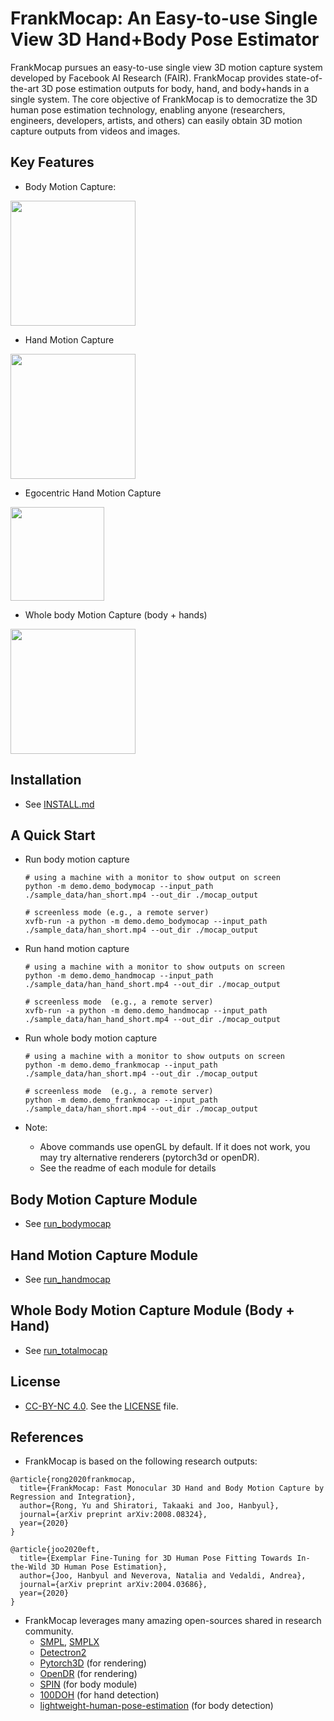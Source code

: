 # FrankMocap: An Easy-to-use Single View 3D Hand+Body Pose Estimator

FrankMocap pursues an easy-to-use single view 3D motion capture system developed by Facebook AI Research (FAIR). FrankMocap provides state-of-the-art 3D pose estimation outputs for body, hand, and body+hands in a single system. The core objective of FrankMocap is to democratize the 3D human pose estimation technology, enabling anyone (researchers, engineers, developers, artists, and others) can easily obtain 3D motion capture outputs from videos and images.

## Key Features
- Body Motion Capture:
<p>
    <img src="https://github.com/jhugestar/jhugestar.github.io/blob/master/img/eft_bodymocap.gif" height="200">
</p>

- Hand Motion Capture
<p>
    <img src="https://github.com/jhugestar/jhugestar.github.io/blob/master/img/frankmocap_hand.gif" height="200">
</p>

- Egocentric Hand Motion Capture
<p>
    <img src="https://github.com/jhugestar/jhugestar.github.io/blob/master/img/frankmotion_egohand.gif" height="150">
</p>

- Whole body Motion Capture (body + hands)
<p>
    <img src="https://github.com/jhugestar/jhugestar.github.io/blob/master/img/frankmocap_wholebody.gif" height="200">
</p>


## Installation
- See [INSTALL.md](docs/INSTALL.md)

## A Quick Start
- Run body motion capture
  ```
  # using a machine with a monitor to show output on screen
  python -m demo.demo_bodymocap --input_path ./sample_data/han_short.mp4 --out_dir ./mocap_output
  
  # screenless mode (e.g., a remote server)
  xvfb-run -a python -m demo.demo_bodymocap --input_path ./sample_data/han_short.mp4 --out_dir ./mocap_output
  ```

- Run hand motion capture
  ```
  # using a machine with a monitor to show outputs on screen
  python -m demo.demo_handmocap --input_path ./sample_data/han_hand_short.mp4 --out_dir ./mocap_output
  
  # screenless mode  (e.g., a remote server)
  xvfb-run -a python -m demo.demo_handmocap --input_path ./sample_data/han_hand_short.mp4 --out_dir ./mocap_output
  ```

- Run whole body motion capture
  ```
  # using a machine with a monitor to show outputs on screen
  python -m demo.demo_frankmocap --input_path ./sample_data/han_short.mp4 --out_dir ./mocap_output

  # screenless mode  (e.g., a remote server)
  python -m demo.demo_frankmocap --input_path ./sample_data/han_short.mp4 --out_dir ./mocap_output
  ```
- Note: 
  - Above commands use openGL by default. If it does not work, you may try alternative renderers (pytorch3d or openDR). 
  - See the readme of each module for details


## Body Motion Capture Module
- See [run_bodymocap](docs/run_bodymocap.md)

## Hand Motion Capture Module
- See [run_handmocap](docs/run_handmocap.md)

## Whole Body Motion Capture Module (Body + Hand)
- See [run_totalmocap](docs/run_totalmocap.md)

## License
- [CC-BY-NC 4.0](https://creativecommons.org/licenses/by-nc/4.0/legalcode). 
See the [LICENSE](LICENSE) file. 

## References
- FrankMocap is based on the following research outputs:
```
@article{rong2020frankmocap,
  title={FrankMocap: Fast Monocular 3D Hand and Body Motion Capture by Regression and Integration},
  author={Rong, Yu and Shiratori, Takaaki and Joo, Hanbyul},
  journal={arXiv preprint arXiv:2008.08324},
  year={2020}
}

@article{joo2020eft,
  title={Exemplar Fine-Tuning for 3D Human Pose Fitting Towards In-the-Wild 3D Human Pose Estimation},
  author={Joo, Hanbyul and Neverova, Natalia and Vedaldi, Andrea},
  journal={arXiv preprint arXiv:2004.03686},
  year={2020}
}
```

- FrankMocap leverages many amazing open-sources shared in research community.
    - [SMPL](https://smpl.is.tue.mpg.de/), [SMPLX](smpl-x.is.tue.mpg.de) 
    - [Detectron2](https://github.com/facebookresearch/detectron2)       
    - [Pytorch3D](https://pytorch3d.org/) (for rendering)
    - [OpenDR](https://github.com/mattloper/opendr/wiki) (for rendering)
    - [SPIN](https://github.com/nkolot/SPIN) (for body module)
    - [100DOH](https://fouheylab.eecs.umich.edu/~dandans/projects/100DOH/) (for hand detection)
    - [lightweight-human-pose-estimation](https://github.com/Daniil-Osokin/lightweight-human-pose-estimation.pytorch) (for body detection)

